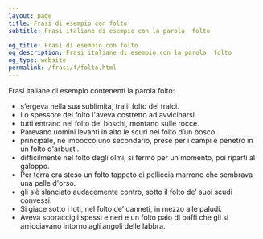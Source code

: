 ```yaml
---
layout: page
title: Frasi di esempio con folto 
subtitle: Frasi italiane di esempio con la parola  folto

og_title: Frasi di esempio con folto 
og_description: Frasi italiane di esempio con la parola  folto
og_type: website
permalink: /frasi/f/folto.html
---
```


Frasi italiane di esempio contenenti la parola folto:


- s’ergeva nella sua sublimità, tra il folto dei tralci.
- Lo spessore del folto l'aveva costretto ad avvicinarsi.
- tutti entrano nel folto de’ boschi, montano sulle rocce.
- Parevano uomini levanti in alto le scuri nel folto d’un bosco.
- principale, ne imboccò uno secondario, prese per i campi e penetrò in un folto d'arbusti.
- difficilmente nel folto degli olmi, si fermò per un momento, poi ripartì al galoppo.
- Per terra era steso un folto tappeto di pelliccia marrone che sembrava una pelle d'orso.
- gli s’è slanciato audacemente contro, sotto il folto de’ suoi scudi convessi.
- Si giace sotto i loti, nel folto de’ canneti, in mezzo alle paludi.
- Aveva sopraccigli spessi e neri e un folto paio di baffi che gli si arricciavano intorno agli angoli delle labbra.
